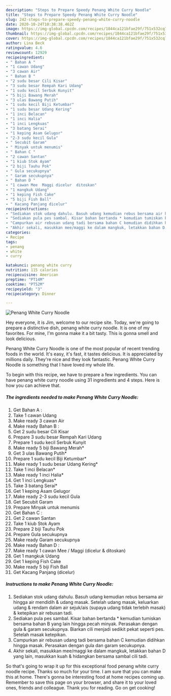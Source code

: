 ```yaml
---
description: "Steps to Prepare Speedy Penang White Curry Noodle"
title: "Steps to Prepare Speedy Penang White Curry Noodle"
slug: 242-steps-to-prepare-speedy-penang-white-curry-noodle
date: 2020-10-24T10:38:38.462Z
image: https://img-global.cpcdn.com/recipes/1844ca121bfae29f/751x532cq70/penang-white-curry-noodle-resipi-foto-utama.jpg
thumbnail: https://img-global.cpcdn.com/recipes/1844ca121bfae29f/751x532cq70/penang-white-curry-noodle-resipi-foto-utama.jpg
cover: https://img-global.cpcdn.com/recipes/1844ca121bfae29f/751x532cq70/penang-white-curry-noodle-resipi-foto-utama.jpg
author: Lina Beck
ratingvalue: 4.6
reviewcount: 12929
recipeingredient:
- " Bahan A "
- "1 cawan Udang"
- "3 cawan Air"
- " Bahan B "
- "2 sudu besar Cili Kisar"
- "3 sudu besar Rempah Kari Udang"
- "1 sudu kecil Serbuk Kunyit"
- "5 biji Bawang Merah"
- "3 ulas Bawang Putih"
- "1 sudu kecil Biji Ketumbar"
- "1 sudu besar Udang Kering"
- "1 inci Belacan"
- "1 inci Halia"
- "1 inci Lengkuas"
- "3 batang Serai"
- "1 keping Asam Gelugor"
- "2-3 sudu kecil Gula"
- " Secubit Garam"
- " Minyak untuk menumis"
- " Bahan C "
- "2 cawan Santan"
- "1 kiub Stok Ayam"
- "2 biji Tauhu Pok"
- " Gula secukupnya"
- " Garam secukupnya"
- " Bahan D "
- "1 cawan Mee  Maggi dicelur  ditoskan"
- "1 mangkuk Udang"
- "1 keping Fish Cake"
- "5 biji Fish Ball"
- " Kacang Panjang dicelur"
recipeinstructions:
- "Sediakan stok udang dahulu. Basuh udang kemudian rebus bersama air hingga air mendidih &amp; udang masak. Setelah udang masak, keluarkan udang &amp; rendam dalam air sejuk/ais (supaya udang tidak terlebih masak) &amp; ketepikan air rebusan tadi."
- "Sediakan pula pes sambal. Kisar bahan bertanda * kemudian tumiskan bersama bahan B yang lain hingga pecah minyak. Perasakan dengan gula &amp; garam secukupnya. Biarkan cili menjadi sedikit pekat seperti pes. Setelah masak ketepikan."
- "Campurkan air rebusan udang tadi bersama bahan C kemudian didihkan hingga masak. Perasakan dengan gula dan garam secukupnya."
- "Akhir sekali, masukkan mee/maggi ke dalam mangkuk, letakkan bahan D yang lain, masukkan kuah &amp; hidangkan bersama sambal cili tadi."
categories:
- Recipe
tags:
- penang
- white
- curry

katakunci: penang white curry 
nutrition: 115 calories
recipecuisine: American
preptime: "PT14M"
cooktime: "PT52M"
recipeyield: "3"
recipecategory: Dinner

---
```



![Penang White Curry Noodle](https://img-global.cpcdn.com/recipes/1844ca121bfae29f/751x532cq70/penang-white-curry-noodle-resipi-foto-utama.jpg)

Hey everyone, it is Jim, welcome to our recipe site. Today, we're going to prepare a distinctive dish, penang white curry noodle. It is one of my favorites. For mine, I'm gonna make it a bit tasty. This is gonna smell and look delicious.



Penang White Curry Noodle is one of the most popular of recent trending foods in the world. It's easy, it's fast, it tastes delicious. It is appreciated by millions daily. They're nice and they look fantastic. Penang White Curry Noodle is something that I have loved my whole life.


To begin with this recipe, we have to prepare a few ingredients. You can have penang white curry noodle using 31 ingredients and 4 steps. Here is how you can achieve that.

<!--inarticleads1-->

##### The ingredients needed to make Penang White Curry Noodle:

1. Get  Bahan A :
1. Take 1 cawan Udang
1. Make ready 3 cawan Air
1. Make ready  Bahan B :
1. Get 2 sudu besar Cili Kisar
1. Prepare 3 sudu besar Rempah Kari Udang
1. Prepare 1 sudu kecil Serbuk Kunyit
1. Make ready 5 biji Bawang Merah*
1. Get 3 ulas Bawang Putih*
1. Prepare 1 sudu kecil Biji Ketumbar*
1. Make ready 1 sudu besar Udang Kering*
1. Take 1 inci Belacan*
1. Make ready 1 inci Halia*
1. Get 1 inci Lengkuas*
1. Take 3 batang Serai*
1. Get 1 keping Asam Gelugor
1. Make ready 2-3 sudu kecil Gula
1. Get  Secubit Garam
1. Prepare  Minyak untuk menumis
1. Get  Bahan C :
1. Get 2 cawan Santan
1. Take 1 kiub Stok Ayam
1. Prepare 2 biji Tauhu Pok
1. Prepare  Gula secukupnya
1. Make ready  Garam secukupnya
1. Make ready  Bahan D :
1. Make ready 1 cawan Mee / Maggi (dicelur &amp; ditoskan)
1. Get 1 mangkuk Udang
1. Get 1 keping Fish Cake
1. Make ready 5 biji Fish Ball
1. Get  Kacang Panjang (dicelur)




<!--inarticleads2-->

##### Instructions to make Penang White Curry Noodle:

1. Sediakan stok udang dahulu. Basuh udang kemudian rebus bersama air hingga air mendidih &amp; udang masak. Setelah udang masak, keluarkan udang &amp; rendam dalam air sejuk/ais (supaya udang tidak terlebih masak) &amp; ketepikan air rebusan tadi.
1. Sediakan pula pes sambal. Kisar bahan bertanda * kemudian tumiskan bersama bahan B yang lain hingga pecah minyak. Perasakan dengan gula &amp; garam secukupnya. Biarkan cili menjadi sedikit pekat seperti pes. Setelah masak ketepikan.
1. Campurkan air rebusan udang tadi bersama bahan C kemudian didihkan hingga masak. Perasakan dengan gula dan garam secukupnya.
1. Akhir sekali, masukkan mee/maggi ke dalam mangkuk, letakkan bahan D yang lain, masukkan kuah &amp; hidangkan bersama sambal cili tadi.




So that's going to wrap it up for this exceptional food penang white curry noodle recipe. Thanks so much for your time. I am sure that you can make this at home. There's gonna be interesting food at home recipes coming up. Remember to save this page on your browser, and share it to your loved ones, friends and colleague. Thank you for reading. Go on get cooking!
